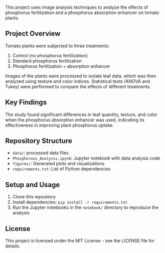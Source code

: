 This project uses image analysis techniques to analyze the effects of phosphorus fertilization and a phosphorus absorption enhancer on tomato plants.

## Project Overview

Tomato plants were subjected to three treatments:
1. Control (no phosphorus fertilization)
2. Standard phosphorus fertilization
3. Phosphorus fertilization + absorption enhancer

Images of the plants were processed to isolate leaf data, which was then analyzed using texture and color indices. Statistical tests (ANOVA and Tukey) were performed to compare the effects of different treatments.

## Key Findings

The study found significant differences in leaf quantity, texture, and color when the phosphorus absorption enhancer was used, indicating its effectiveness in improving plant phosphorus uptake.

## Repository Structure

- `data/`: processed data files
- `Phosphorous_Analysis.ipynb`: Jupyter notebook with data analysis code
- `figures/`: Generated plots and visualizations
- `requirements.txt`: List of Python dependencies

## Setup and Usage

1. Clone this repository
2. Install dependencies: `pip install -r requirements.txt`
3. Run the Jupyter notebooks in the `notebook/` directory to reproduce the analysis

## License

This project is licensed under the MIT License - see the LICENSE file for details.

